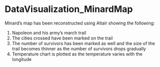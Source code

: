 # DataVisualization_MinardMap
Minard’s map has been reconstructed using Altair showing the following:
1.	Napoleon and his army’s march trail
2.	The cities crossed have been marked on the trail
3.	The number of survivors has been marked as well and the size of the trail becomes thinner as the number of survivors drops gradually
4.	Temperature chart is plotted as the temperature varies with the longitude

